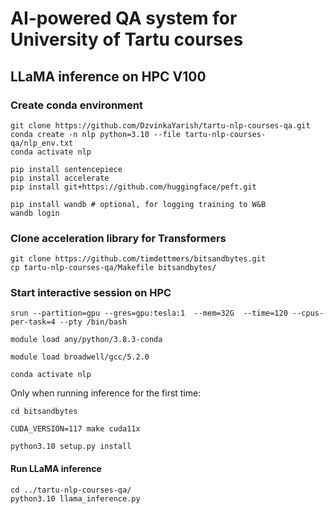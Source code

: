 # AI-powered QA system for University of Tartu courses

## LLaMA inference on HPC V100

### Create conda environment
```
git clone https://github.com/DzvinkaYarish/tartu-nlp-courses-qa.git
conda create -n nlp python=3.10 --file tartu-nlp-courses-qa/nlp_env.txt
conda activate nlp

pip install sentencepiece
pip install accelerate
pip install git+https://github.com/huggingface/peft.git

pip install wandb # optional, for logging training to W&B
wandb login
```
### Clone acceleration library for Transformers
```
git clone https://github.com/timdettmers/bitsandbytes.git
cp tartu-nlp-courses-qa/Makefile bitsandbytes/
```

### Start interactive session on HPC
```
srun --partition=gpu --gres=gpu:tesla:1  --mem=32G  --time=120 --cpus-per-task=4 --pty /bin/bash

module load any/python/3.8.3-conda

module load broadwell/gcc/5.2.0

conda activate nlp
```
Only when running inference for the first time:

```
cd bitsandbytes

CUDA_VERSION=117 make cuda11x

python3.10 setup.py install
```

#### Run LLaMA inference
```
cd ../tartu-nlp-courses-qa/
python3.10 llama_inference.py

```




